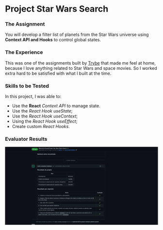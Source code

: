 # Project Star Wars Search

### The Assignment

You will develop a filter list of planets from the Star Wars universe using **Context API and Hooks** to control global states.

### The Experience

This was one of the assignments built by [Trybe](www.betrybe.com) that made me feel at home, because I love anything related to Star Wars and space movies. So I worked extra hard to be satisfied with what I built at the time.

### Skills to be Tested

In this project, I was able to:

* Use the **React** _Context API_ to manage state.
* Use the _React Hook useState_;
* Use the _React Hook useContext_;
* Using the _React Hook useEffect_;
* Create custom _React Hooks_.

### Evaluator Results

![Evaluator Results](./trybe-results-starwars.png)